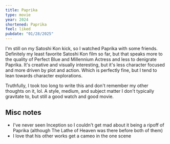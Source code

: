 ```yaml
---
title: Paprika
type: movie
year: 2024
shortened: Paprika
feel: liked
pubdate: "01/28/2025"
---
```


I'm still on my Satoshi Kon kick, so I watched Paprika with some friends. Definitely my least favorite Satoshi Kon film so far, but that speaks more to the quality of Perfect Blue and Millennium Actress and less to denigrate Paprika. It's creative and visually interesting, but it's less character focused and more driven by plot and action. Which is perfectly fine, but I tend to lean towards character explorations.

Truthfully, I took too long to write this and don't remember my other thoughts on it, lol. A style, medium, and subject matter I don't typically gravitate to, but still a good watch and good movie.

## Misc notes

- I've never seen Inception so I couldn't get mad about it being a ripoff of Paprika (although The Lathe of Heaven was there before both of them)
- I love that his other works get a cameo in the one scene
